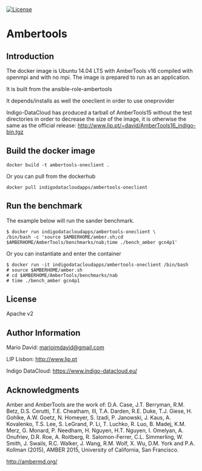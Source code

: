 [![License](http://img.shields.io/:license-apache-blue.svg?style=flat-square)](http://www.apache.org/licenses/LICENSE-2.0.html)

# Ambertools

## Introduction
The docker image is Ubuntu 14.04 LTS with AmberTools v16 compiled with
openmpi and with no mpi. The image is prepared to run as an application.

It is built from the ansible-role-ambertools

It depends/installs as well the oneclient in order to use oneprovider

Indigo-DataCloud has produced a tarball of AmberTools15 without the test directories
in order to decrease the size of the image, it is otherwise the same as the official
release: http://www.lip.pt/~david/AmberTools16_indigo-bin.tgz

## Build the docker image

```
docker build -t ambertools-oneclient .
```

Or you can pull from the dockerhub

```
docker pull indigodatacloudapps/ambertools-oneclient
```

## Run the benchmark

The example below will run the sander benchmark.

```
$ docker run indigodatacloudapps/ambertools-oneclient \
/bin/bash -c 'source $AMBERHOME/amber.sh;cd $AMBERHOME/AmberTools/benchmarks/nab;time ./bench_amber gcn4p1'
```

Or you can instantiate and enter the container
```
$ docker run -it indigodatacloudapps/ambertools-oneclient /bin/bash
# source $AMBERHOME/amber.sh
# cd $AMBERHOME/AmberTools/benchmarks/nab
# time ./bench_amber gcn4p1
```

License
-------

Apache v2

Author Information
------------------

Mario David: <mariojmdavid@gmail.com>

LIP Lisbon: http://www.lip.pt

Indigo DataCloud: https://www.indigo-datacloud.eu/

Acknowledgments
---------------
Amber and AmberTools are the work of:
D.A. Case, J.T. Berryman, R.M. Betz, D.S. Cerutti, T.E. Cheatham, III, T.A. Darden, R.E. Duke,
T.J. Giese, H. Gohlke, A.W. Goetz, N. Homeyer, S. Izadi, P. Janowski, J. Kaus, A. Kovalenko,
T.S. Lee, S. LeGrand, P. Li, T. Luchko, R. Luo, B. Madej, K.M. Merz, G. Monard, P. Needham,
H. Nguyen, H.T. Nguyen, I. Omelyan, A. Onufriev, D.R. Roe, A. Roitberg, R. Salomon-Ferrer,
C.L. Simmerling, W. Smith, J. Swails, R.C. Walker, J. Wang, R.M. Wolf, X. Wu, D.M. York and P.A. Kollman (2015),
AMBER 2015, University of California, San Francisco.

http://ambermd.org/
